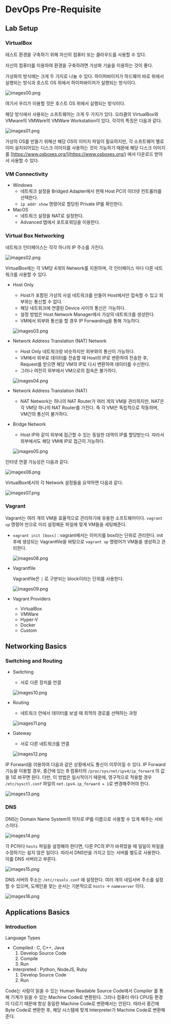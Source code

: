 # DevOps Pre-Requisite

## Lab Setup

### VirtualBox

테스트 환경을 구축하기 위해 자신의 컴퓨터 또는 클라우드를 사용할 수 있다.

자신의 컴퓨터를 이용하여 환경을 구축하려면 가상화 기술을 이용하는 것이 좋다.

가상화의 방식에는 크게 두 가지로 나눌 수 있다. 하이퍼바이저가 하드웨어 바로 위에서 실행되는 방식과 호스트 OS 위에서 하이퍼바이저가 실행되는 방식이다.

![images00.png](./images/images00.png)

여기서 우리가 이용할 것은 호스트 OS 위에서 실행되는 방식이다.

해당 방식에서 사용되는 소프트웨어는 크게 두 가지가 있다. 오라클의 VirtualBox와 VMware의 VMWare의 VMWare Workstation이 있다. 각각의 특징은 다음과 같다.

![images01.png](./images/images01.png)

가상의 OS를 만들기 위해선 해당 OS의 이미지 파일이 필요하지만, 각 소프트웨어 별로 이미 설치되어있는 디스크 이미지를 사용하는 것이 가능하기 때문에 해당 디스크 이미지를 [https://www.osboxes.org/](https://www.osboxes.org/) 에서 다운로드 받아서 사용할 수 있다.

### VM Connectivity

- Windows
    - 네트워크 설정을 Bridged Adapter에서 현재 Host PC의 이더넷 컨트롤러를 선택한다.
    - `ip addr show` 명령어로 할당된 Private IP를 확인한다.
- MacOS
    - 네트워크 설정을 NAT로 설정한다.
    - Advanced 탭에서 포트포워딩을 이용한다.

### Virtual Box Networking

네트워크 인터페이스는 각각 하나의 IP 주소를 가진다. 

![images02.png](./images/images02.png)

VirtualBox에는 각 VM당 4개의 Network를 지원하며, 각 인터페이스 마다 다른 네트워크를 사용할 수 있다.

- Host Only
    - Host가 포함된 가상의 사설 네트워크를 만들어 Host에서만 접속할 수 있고 외부와는 통신할 수 없다.
    - 해당 네트워크에 연결된 Device 사이의 통신은 가능하다.
    - 설정 방법은 Host Network Manager에서 가상의 네트워크를 생성한다.
    - VM에서 외부와 통신을 할 경우 IP Forwarding을 통해 가능하다.

    ![images03.png](./images/images03.png)

- Network Address Translation (NAT) Network
    - Host Only 네트워크랑 비슷하지만 외부와의 통신이 가능하다.
    - VM에서 외부로 데이터를 전송할 때 Host의 IP로 변환하여 전송한 후, Request를 받으면 해당 VM의 IP로 다시 변환하여 데이터를 수신한다.
    - 그러나 여전히 외부에서 VM으로의 접속은 불가하다.

    ![images04.png](./images/images04.png)

- Network Address Translation (NAT)
    - NAT Network는 하나의 NAT Router가 여러 개의 VM을 관리하지만, NAT은 각 VM당 하나의 NAT Router를 가진다. 즉 각 VM은 독립적으로 작동하며, VM간의 통신이 불가하다.
- Bridge Network
    - Host IP와 같이 외부에 접근할 수 있는 동일한 대역의 IP를 할당받는다. 따라서 외부에서도 해당 VM에 IP로 접근이 가능하다.

    ![images05.png](./images/images05.png)

인터넷 연결 가능성은 다음과 같다.

![images06.png](./images/images06.png)

VirtualBox에서의 각 Network 설정들을 요약하면 다음과 같다.

![images07.png](./images/images07.png)

### Vagrant

Vagrant는 여러 개의 VM을 효율적으로 관리하기에 유용한 소프트웨어이다. `vagrant up` 명령어 만으로 미리 설정해둔 파일에 맞게 VM들을 세팅해준다.

- `vagrant init [boxs]` : vagrant에서는 이미지를 box라는 단위로 관리한다. init 후에 생성되는 Vagrantfile을 바탕으로 `vagrant up` 명령어가 VM들을 생성하고 관리한다.

    ![images08.png](./images/images08.png)

- Vagrantfile

    Vagrantfile은 `|` 로 구분되는 block이라는 단위를 사용한다.

    ![images09.png](./images/images09.png)

- Vagrant Providers
    - VirtualBox
    - VMWare
    - Hyper-V
    - Docker
    - Custom

## Networking Basics

### Switching and Routing

- Switching
    - 서로 다른 장치를 연결

    ![images10.png](./images/images10.png)

- Routing
    - 네트워크 안에서 데이터를 보낼 때 최적의 경로를 선택하는 과정

    ![images11.png](./images/images11.png)

- Gateway
    - 서로 다른 네트워크를 연결

    ![images12.png](./images/images12.png)

IP Forward을 이용하여 다음과 같은 상황에서도 통신이 이루어질 수 있다. IP Forward 기능을 이용할 경우, 중간에 있는 B 컴퓨터의 `/proc/sys/net/ipv4/ip_forward` 의 값을 1로 바꾸면 된다. 다만, 이 방법은 일시적이기 때문에, 영구적으로 적용할 경우 `/etc/sysctl.conf` 파일의 `net.ipv4.ip_forward = 1`로 변경해주어야 한다.

![images13.png](./images/images13.png)

### DNS

DNS는 Domain Name System의 약자로 IP를 이름으로 사용할 수 있게 해주는 서비스이다.

![images14.png](./images/images14.png)

각 PC마다 `hosts` 파일을 설정해야 한다면, 다른 PC의 IP가 바뀌었을 때 일일이 파일을 수정하기는 쉽지 않은 일이다. 따라서 DNS만을 가지고 있는 서버를 별도로 사용한다. 이를 DNS 서버라고 부른다.

![images15.png](./images/images15.png)

DNS 서버의 주소는 `/etc/resolv.conf` 에 설정한다. 여러 개의 네임서버 주소를 설정할 수 있으며, 도메인을 찾는 순서는 기본적으로 `hosts` → `nameserver` 이다.

![images16.png](./images/images16.png)

## Applications Basics

### Introduction

Language Types

- Compiled : C, C++, Java
    1. Develop Source Code
    2. Compile
    3. Run
- Interpreted : Python, NodeJS, Ruby
    1. Develop Source Code
    2. Run

Code는 사람이 읽을 수 있는 Human Readable Source Code에서 Compiler 를 통해 기계가 읽을 수 있는 Machine Code로 변환된다. 그러나 컴퓨터 마다 CPU등 환경이 다르기 때문에 항상 동일한 Machine Code로 변환해서는 안된다. 따라서 중간에 Byte Code로 변환한 후, 해당 시스템에 맞게 Interpreter가 Machine Code로 변환해준다.
